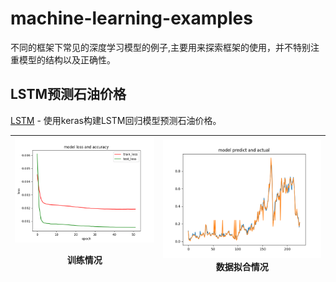 # machine-learning-examples

不同的框架下常见的深度学习模型的例子,主要用来探索框架的使用，并不特别注重模型的结构以及正确性。

## LSTM预测石油价格

[LSTM](keras/lstm) - 使用keras构建LSTM回归模型预测石油价格。

| ![](assets/keras/lstm/model_loss_accuracy.png) <p>训练情况</p> | ![](assets/keras/lstm/model_predict.png)  数据拟合情况 |
|:------------------------------------------------------:|:------------------------------------------------:|


